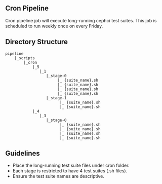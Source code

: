 ## Cron Pipeline
Cron pipeline job will execute long-running cephci test suites.
This job is scheduled to run weekly once on every Friday.

## Directory Structure
```
pipeline
    |_scripts
        |_cron
            |_5
               |_1
                  |_stage-0
                       |_ {suite_name}.sh
                       |_ {suite_name}.sh
                       |_ {suite_name}.sh
                       |_ {suite_name}.sh
                  |_stage-1
                        |_ {suite_name}.sh
                        |_ {suite_name}.sh
            |_4
               |_3
                  |_stage-0
                        |_ {suite_name}.sh
                        |_ {suite_name}.sh
                        |_ {suite_name}.sh
                        |_ {suite_name}.sh
```

## Guidelines
- Place the long-running test suite files under cron folder.
- Each stage is restricted to have 4 test suites (.sh files).
- Ensure the test suite names are descriptive.

